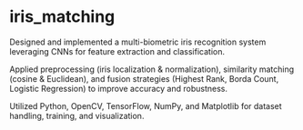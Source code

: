 # iris_matching
Designed and implemented a multi-biometric iris recognition system leveraging CNNs for feature extraction and classification.

Applied preprocessing (iris localization & normalization), similarity matching (cosine & Euclidean), and fusion strategies (Highest Rank, Borda Count, Logistic Regression) to improve accuracy and robustness.

Utilized Python, OpenCV, TensorFlow, NumPy, and Matplotlib for dataset handling, training, and visualization.

